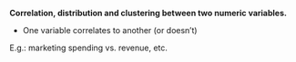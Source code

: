 **Correlation, distribution and clustering between two numeric variables.**
- One variable correlates to another (or doesn’t)

E.g.: marketing spending vs. revenue, etc.